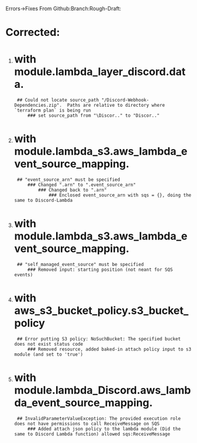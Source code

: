 Errors->Fixes From Github:Branch:Rough-Draft:

# Corrected:

1.
    # with module.lambda_layer_discord.data.

        ## Could not locate source_path "/Discord-Webhook-Dependencies.zip".  Paths are relative to directory where `terraform plan` is being run
            ### set source_path from "\Discor.." to "Discor.."
2.
    # with module.lambda_s3.aws_lambda_event_source_mapping.
        ## "event_source_arn" must be specified
            ### Changed ".arn" to ".event_source_arn"
                ### Changed back to ".arn"
                    ### Enclosed event_source_arn with sqs = {}, doing the same to Discord-Lambda

3.
    # with module.lambda_s3.aws_lambda_event_source_mapping.
        ## "self_managed_event_source" must be specified
            ### Removed input: starting position (not neant for SQS events)

4.
    # with aws_s3_bucket_policy.s3_bucket_policy
        ## Error putting S3 policy: NoSuchBucket: The specified bucket does not exist status code
            ### Removed resource, added baked-in attach policy input to s3 module (and set to 'true')

5.
    # with module.lambda_Discord.aws_lambda_event_source_mapping.
        ## InvalidParameterValueException: The provided execution role does not have permissions to call ReceiveMessage on SQS
            ### Added attach json policy to the lambda module (Did the same to Discord Lambda function) allowed sqs:ReceiveMessage